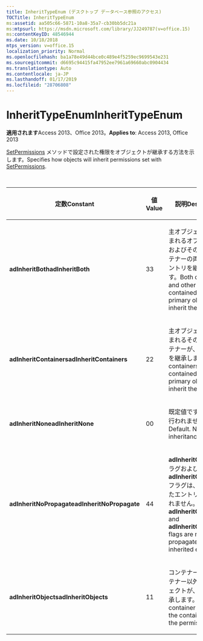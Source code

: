 ```yaml
---
title: InheritTypeEnum (デスクトップ データベース参照のアクセス)
TOCTitle: InheritTypeEnum
ms:assetid: aa505c66-5871-10a8-35a7-cb30bb5dc21a
ms:mtpsurl: https://msdn.microsoft.com/library/JJ249787(v=office.15)
ms:contentKeyID: 48546944
ms.date: 10/18/2018
mtps_version: v=office.15
localization_priority: Normal
ms.openlocfilehash: ba1a78e49d44bce0c489e4f5259ec9699543e231
ms.sourcegitcommit: d6695c94415fa47952ee7961a69660abc0904434
ms.translationtype: Auto
ms.contentlocale: ja-JP
ms.lasthandoff: 01/17/2019
ms.locfileid: "28706808"
---
```

# <a name="inherittypeenum"></a><span data-ttu-id="eccfb-102">InheritTypeEnum</span><span class="sxs-lookup"><span data-stu-id="eccfb-102">InheritTypeEnum</span></span>

<span data-ttu-id="eccfb-103">**適用されます**Access 2013、Office 2013。</span><span class="sxs-lookup"><span data-stu-id="eccfb-103">**Applies to**: Access 2013, Office 2013</span></span>

<span data-ttu-id="eccfb-104">[SetPermissions](setpermissions-method-adox.md) メソッドで設定された権限をオブジェクトが継承する方法を示します。</span><span class="sxs-lookup"><span data-stu-id="eccfb-104">Specifies how objects will inherit permissions set with [SetPermissions](setpermissions-method-adox.md).</span></span>

<br/>

<table>
<colgroup>
<col style="width: 33%" />
<col style="width: 33%" />
<col style="width: 33%" />
</colgroup>
<thead>
<tr class="header">
<th><p><span data-ttu-id="eccfb-105">定数</span><span class="sxs-lookup"><span data-stu-id="eccfb-105">Constant</span></span></p></th>
<th><p><span data-ttu-id="eccfb-106">値</span><span class="sxs-lookup"><span data-stu-id="eccfb-106">Value</span></span></p></th>
<th><p><span data-ttu-id="eccfb-107">説明</span><span class="sxs-lookup"><span data-stu-id="eccfb-107">Description</span></span></p></th>
</tr>
</thead>
<tbody>
<tr class="odd">
<td><p><span data-ttu-id="eccfb-108"><strong>adInheritBoth</strong></span><span class="sxs-lookup"><span data-stu-id="eccfb-108"><strong>adInheritBoth</strong></span></span></p></td>
<td><p><span data-ttu-id="eccfb-109">3</span><span class="sxs-lookup"><span data-stu-id="eccfb-109">3</span></span></p></td>
<td><p><span data-ttu-id="eccfb-110">主オブジェクトに含まれるオブジェクトおよびその他のコンテナーの両方が、エントリを継承します。</span><span class="sxs-lookup"><span data-stu-id="eccfb-110">Both objects and other containers contained by the primary object inherit the entry.</span></span></p></td>
</tr>
<tr class="even">
<td><p><span data-ttu-id="eccfb-111"><strong>adInheritContainers</strong></span><span class="sxs-lookup"><span data-stu-id="eccfb-111"><strong>adInheritContainers</strong></span></span></p></td>
<td><p><span data-ttu-id="eccfb-112">2</span><span class="sxs-lookup"><span data-stu-id="eccfb-112">2</span></span></p></td>
<td><p><span data-ttu-id="eccfb-113">主オブジェクトに含まれるその他のコンテナーが、エントリを継承します。</span><span class="sxs-lookup"><span data-stu-id="eccfb-113">Other containers that are contained by the primary object inherit the entry.</span></span></p></td>
</tr>
<tr class="odd">
<td><p><span data-ttu-id="eccfb-114"><strong>adInheritNone</strong></span><span class="sxs-lookup"><span data-stu-id="eccfb-114"><strong>adInheritNone</strong></span></span></p></td>
<td><p><span data-ttu-id="eccfb-115">0</span><span class="sxs-lookup"><span data-stu-id="eccfb-115">0</span></span></p></td>
<td><p><span data-ttu-id="eccfb-p101">既定値です。継承は行われません。</span><span class="sxs-lookup"><span data-stu-id="eccfb-p101">Default. No inheritance occurs.</span></span></p></td>
</tr>
<tr class="even">
<td><p><span data-ttu-id="eccfb-118"><strong>adInheritNoPropagate</strong></span><span class="sxs-lookup"><span data-stu-id="eccfb-118"><strong>adInheritNoPropagate</strong></span></span></p></td>
<td><p><span data-ttu-id="eccfb-119">4</span><span class="sxs-lookup"><span data-stu-id="eccfb-119">4</span></span></p></td>
<td><p><span data-ttu-id="eccfb-120"><strong>adInheritObjects</strong> フラグおよび <strong>adInheritContainers</strong> フラグは、継承されたエントリに伝えられません。</span><span class="sxs-lookup"><span data-stu-id="eccfb-120">The <strong>adInheritObjects</strong> and <strong>adInheritContainers</strong> flags are not propagated to an inherited entry.</span></span></p></td>
</tr>
<tr class="odd">
<td><p><span data-ttu-id="eccfb-121"><strong>adInheritObjects</strong></span><span class="sxs-lookup"><span data-stu-id="eccfb-121"><strong>adInheritObjects</strong></span></span></p></td>
<td><p><span data-ttu-id="eccfb-122">1</span><span class="sxs-lookup"><span data-stu-id="eccfb-122">1</span></span></p></td>
<td><p><span data-ttu-id="eccfb-123">コンテナー内のコンテナー以外のオブジェクトが、権限を継承します。</span><span class="sxs-lookup"><span data-stu-id="eccfb-123">Non-container objects in the container inherit the permissions.</span></span></p></td>
</tr>
</tbody>
</table>

